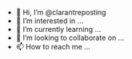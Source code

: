 - 👋 Hi, I’m @clarantreposting
- 👀 I’m interested in ...
- 🌱 I’m currently learning ...
- 💞️ I’m looking to collaborate on ...
- 📫 How to reach me ...

<!---
clarantreposting/clarantreposting is a ✨ special ✨ repository because its `README.md` (this file) appears on your GitHub profile.
You can click the Preview link to take a look at your changes.
--->
